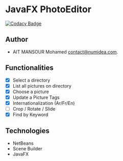 # JavaFX PhotoEditor
[![Codacy Badge](https://api.codacy.com/project/badge/Grade/c4f21fbc84be4088be8d43d32833bcfc)](https://www.codacy.com/app/maitmansour95/PhotoEditor?utm_source=github.com&amp;utm_medium=referral&amp;utm_content=maitmansour95/PhotoEditor&amp;utm_campaign=Badge_Grade)

## Author
- AIT MANSOUR Mohamed <contact@numidea.com>.

## Functionalities
- [x] Select a directory
- [x] List all pictures on directory
- [x] Choose a picture
- [x] Update a Picture Tags 
- [x] Internationalization (Ar/Fr/En)
- [ ] Crop / Rotate / Slide
- [x] Find by Keyword

## Technologies
- NetBeans
- Scene Builder
- JavaFX